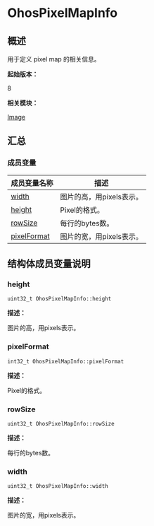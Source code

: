 # OhosPixelMapInfo


## 概述

用于定义 pixel map 的相关信息。

**起始版本：**

8

**相关模块：**

[Image](image.md)


## 汇总


### 成员变量

  | 成员变量名称 | 描述 | 
| -------- | -------- |
| [width](#width) | 图片的高，用pixels表示。 | 
| [height](#height) | Pixel的格式。 | 
| [rowSize](#rowsize) | 每行的bytes数。 | 
| [pixelFormat](#pixelformat) | 图片的宽，用pixels表示。 | 


## 结构体成员变量说明


### height

  
```
uint32_t OhosPixelMapInfo::height
```

**描述：**

图片的高，用pixels表示。


### pixelFormat

  
```
int32_t OhosPixelMapInfo::pixelFormat
```

**描述：**

Pixel的格式。


### rowSize

  
```
uint32_t OhosPixelMapInfo::rowSize
```

**描述：**

每行的bytes数。


### width

  
```
uint32_t OhosPixelMapInfo::width
```

**描述：**

图片的宽，用pixels表示。
